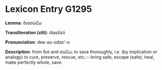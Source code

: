 # Lexicon Entry G1295

**Lemma**: διασώζω

**Transliteration (xlit)**: diasṓzō

**Pronunciation**: dee-as-odze'-o

**Description**:
from διά and σώζω; to save thoroughly, i.e. (by implication or analogy) to cure, preserve, rescue, etc.:--bring safe, escape (safe), heal, make perfectly whole, save.
